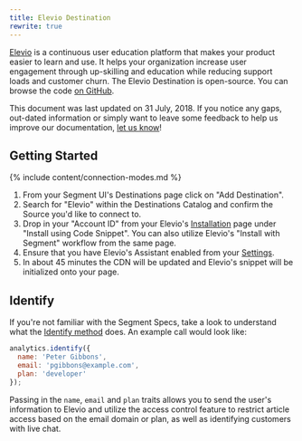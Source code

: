 ```yaml
---
title: Elevio Destination
rewrite: true
---
```


[Elevio](https://elev.io/) is a continuous user education platform that makes your product easier to learn and use. It helps your organization increase user engagement through up-skilling and education while reducing support loads and customer churn. The Elevio Destination is open-source. You can browse the code [on GitHub](https://github.com/segment-integrations/analytics.js-integration-elevio).

This document was last updated on 31 July, 2018. If you notice any gaps, out-dated information or simply want to leave some feedback to help us improve our documentation, [let us know](https://segment.com/help/contact)!


## Getting Started

{% include content/connection-modes.md %}

1. From your Segment UI's Destinations page click on "Add Destination".
2. Search for "Elevio" within the Destinations Catalog and confirm the Source you'd like to connect to.
3. Drop in your "Account ID" from your Elevio's [Installation](https://app.elev.io/installation) page under "Install using Code Snippet". You can also utilize Elevio's "Install with Segment" workflow from the same page.
4. Ensure that you have Elevio's Assistant enabled from your [Settings](https://app.elev.io/settings).
5. In about 45 minutes the CDN will be updated and Elevio's snippet will be initialized onto your page.


## Identify

If you're not familiar with the Segment Specs, take a look to understand what the [Identify method](https://segment.com/docs/connections/spec/identify/) does. An example call would look like:

```javascript
analytics.identify({
  name: 'Peter Gibbons',
  email: 'pgibbons@example.com',
  plan: 'developer'
});
```

Passing in the `name`, `email` and `plan` traits allows you to send the user's information to Elevio and utilize the access control feature to restrict article access based on the email domain or plan, as well as identifying customers with live chat.
